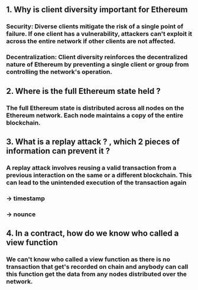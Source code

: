 ## 1. Why is client diversity important for Ethereum

###  Security: Diverse clients mitigate the risk of a single point of failure. If one client has a vulnerability, attackers can't exploit it across the entire network if other clients are not affected.

### Decentralization: Client diversity reinforces the decentralized nature of Ethereum by preventing a single client or group from controlling the network's operation.

## 2. Where is the full Ethereum state held ?

### The full Ethereum state is distributed across all nodes on the Ethereum network. Each node maintains a copy of the entire blockchain.

## 3. What is a replay attack ? , which 2 pieces of information can prevent it ?
### A replay attack involves reusing a valid transaction from a previous interaction on the same or a different blockchain. This can lead to the unintended execution of the transaction again
###  -> timestamp
###  -> nounce
## 4. In a contract, how do we know who called a view function 
### We can't know who called a view function as there is no transaction that get's recorded on chain and anybody can call this function get the data from any nodes distributed over the network.